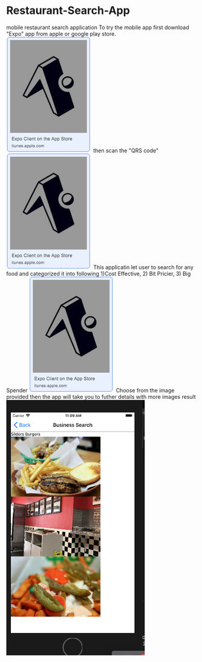 # Restaurant-Search-App
mobile restaurant search application
To try the mobile app first download "Expo" app from apple or google play store.
![alt text](https://github.com/AbrahamTesla/Restaurant-Search-App/blob/master/assets/image/expo%20app.png)
then scan the "QRS code"
![alt text](https://github.com/AbrahamTesla/Restaurant-Search-App/blob/master/assets/image/expo%20app.png)
This applicatin let user to search for any food and categorized it into following 1)Cost Effective, 2) Bit Pricier, 3) Big Spender
![alt text](https://github.com/AbrahamTesla/Restaurant-Search-App/blob/master/assets/image/expo%20app.png)
Choose from the image provided then the app will take you to futher details with more images result
![alt text](https://raw.githubusercontent.com/AbrahamTesla/Restaurant-Search-App/master/assets/image/Screen%20Shot%202019-09-04%20at%2011.09.17%20AM.png)

